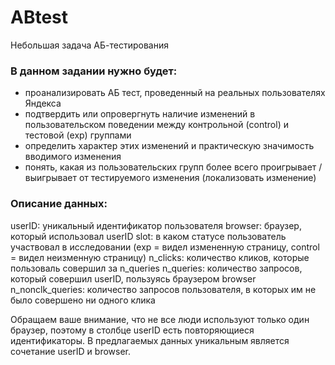 # ABtest
Небольшая задача АБ-тестирования

### В данном задании  нужно будет:

- проанализировать АБ тест, проведенный на реальных пользователях Яндекса
- подтвердить или опровергнуть наличие изменений в пользовательском поведении между контрольной (control) и тестовой (exp) группами
- определить характер этих изменений и практическую значимость вводимого изменения
- понять, какая из пользовательских групп более всего проигрывает / выигрывает от тестируемого изменения (локализовать изменение)


### Описание данных:

userID: уникальный идентификатор пользователя
browser: браузер, который использовал userID
slot: в каком статусе пользователь участвовал в исследовании (exp = видел измененную страницу, control = видел неизменную страницу)
n_clicks: количество кликов, которые пользоваль совершил за n_queries
n_queries: количество запросов, который совершил userID, пользуясь браузером browser
n_nonclk_queries: количество запросов пользователя, в которых им не было совершено ни одного клика


Обращаем ваше внимание, что не все люди используют только один браузер, поэтому в столбце userID есть повторяющиеся идентификаторы. В предлагаемых данных уникальным является сочетание userID и browser.

